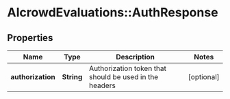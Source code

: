# AIcrowdEvaluations::AuthResponse

## Properties
Name | Type | Description | Notes
------------ | ------------- | ------------- | -------------
**authorization** | **String** | Authorization token that should be used in the headers | [optional] 



